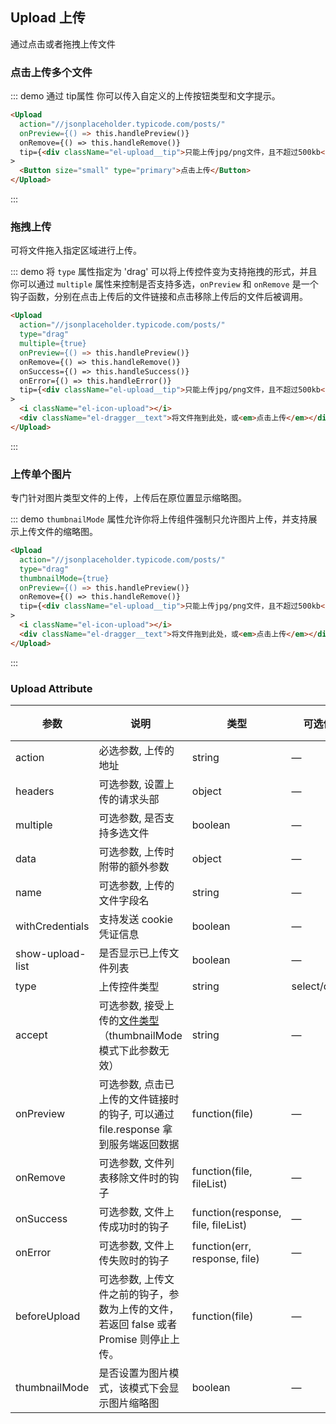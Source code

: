 ## Upload 上传

通过点击或者拖拽上传文件

### 点击上传多个文件

::: demo 通过 tip属性 你可以传入自定义的上传按钮类型和文字提示。
```html
<Upload
  action="//jsonplaceholder.typicode.com/posts/"
  onPreview={() => this.handlePreview()}
  onRemove={() => this.handleRemove()}
  tip={<div className="el-upload__tip">只能上传jpg/png文件，且不超过500kb</div>}
>
  <Button size="small" type="primary">点击上传</Button>
</Upload>
```
:::

### 拖拽上传

可将文件拖入指定区域进行上传。

::: demo 将 `type` 属性指定为 'drag' 可以将上传控件变为支持拖拽的形式，并且你可以通过 `multiple` 属性来控制是否支持多选，`onPreview` 和 `onRemove` 是一个钩子函数，分别在点击上传后的文件链接和点击移除上传后的文件后被调用。
```html
<Upload
  action="//jsonplaceholder.typicode.com/posts/"
  type="drag"
  multiple={true}
  onPreview={() => this.handlePreview()}
  onRemove={() => this.handleRemove()}
  onSuccess={() => this.handleSuccess()}
  onError={() => this.handleError()}
  tip={<div className="el-upload__tip">只能上传jpg/png文件，且不超过500kb</div>}
>
  <i className="el-icon-upload"></i>
  <div className="el-dragger__text">将文件拖到此处，或<em>点击上传</em></div>
</Upload>
```
:::

### 上传单个图片

专门针对图片类型文件的上传，上传后在原位置显示缩略图。

::: demo `thumbnailMode` 属性允许你将上传组件强制只允许图片上传，并支持展示上传文件的缩略图。
```html
<Upload
  action="//jsonplaceholder.typicode.com/posts/"
  type="drag"
  thumbnailMode={true}
  onPreview={() => this.handlePreview()}
  onRemove={() => this.handleRemove()}
  tip={<div className="el-upload__tip">只能上传jpg/png文件，且不超过500kb</div>}
>
  <i className="el-icon-upload"></i>
  <div className="el-dragger__text">将文件拖到此处，或<em>点击上传</em></div>
</Upload>
```
:::

### Upload Attribute

| 参数      | 说明          | 类型      | 可选值                           | 默认值  |
|---------- |-------------- |---------- |--------------------------------  |-------- |
| action | 必选参数, 上传的地址 | string | — | — |
| headers | 可选参数, 设置上传的请求头部 | object | — | — |
| multiple | 可选参数, 是否支持多选文件 | boolean | — | — |
| data | 可选参数, 上传时附带的额外参数 | object | — | — |
| name | 可选参数, 上传的文件字段名 | string | — | file |
| withCredentials | 支持发送 cookie 凭证信息 | boolean | — | false |
| show-upload-list | 是否显示已上传文件列表 | boolean | — | true |
| type | 上传控件类型 | string | select/drag | select |
| accept | 可选参数, 接受上传的[文件类型](https://developer.mozilla.org/en-US/docs/Web/HTML/Element/input#attr-accept)（thumbnailMode 模式下此参数无效）| string | — | — |
| onPreview | 可选参数, 点击已上传的文件链接时的钩子, 可以通过 file.response 拿到服务端返回数据 | function(file) | — | — |
| onRemove | 可选参数, 文件列表移除文件时的钩子 | function(file, fileList) | — | — |
| onSuccess | 可选参数, 文件上传成功时的钩子 | function(response, file, fileList) | — | — |
| onError | 可选参数, 文件上传失败时的钩子 | function(err, response, file) | — | — |
| beforeUpload | 可选参数, 上传文件之前的钩子，参数为上传的文件，若返回 false 或者 Promise 则停止上传。 | function(file) | — | — |
| thumbnailMode | 是否设置为图片模式，该模式下会显示图片缩略图 | boolean | — | false |
